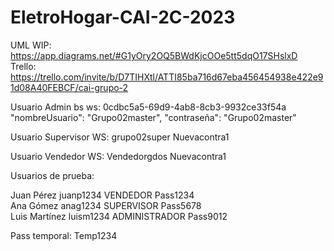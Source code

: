 # EletroHogar-CAI-2C-2023

UML WIP:  https://app.diagrams.net/#G1yOry2OQ5BWdKjcOOe5tt5dqO17SHslxD
Trello: https://trello.com/invite/b/D7TIHXtl/ATTI85ba716d67eba456454938e422e91d08A40FEBCF/cai-grupo-2

Usuario Admin bs ws:
0cdbc5a5-69d9-4ab8-8cb3-9932ce33f54a
 "nombreUsuario": "Grupo02master",
  "contraseña": "Grupo02master"

Usuario Supervisor WS:
grupo02super
Nuevacontra1

Usuario Vendedor WS:
Vendedorgdos
Nuevacontra1


Usuarios de prueba: 

Juan Pérez juanp1234 VENDEDOR Pass1234 </br>
Ana Gómez anag1234 SUPERVISOR Pass5678 </br>
Luis Martínez luism1234 ADMINISTRADOR Pass9012 </br>

Pass temporal: Temp1234
